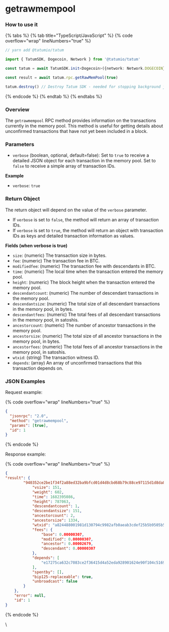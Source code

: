 # getrawmempool

### How to use it

{% tabs %}
{% tab title="TypeScript/JavaScript" %}
{% code overflow="wrap" lineNumbers="true" %}
```typescript
// yarn add @tatumio/tatum

import { TatumSDK, Dogecoin, Network } from '@tatumio/tatum'

const tatum = await TatumSDK.init<Dogecoin>({network: Network.DOGECOIN})

const result = await tatum.rpc.getRawMemPool(true)

tatum.destroy() // Destroy Tatum SDK - needed for stopping background jobs
```
{% endcode %}
{% endtab %}
{% endtabs %}

### Overview

The `getrawmempool` RPC method provides information on the transactions currently in the memory pool. This method is useful for getting details about unconfirmed transactions that have not yet been included in a block.

### Parameters

* `verbose` (boolean, optional, default=false): Set to `true` to receive a detailed JSON object for each transaction in the memory pool. Set to `false` to receive a simple array of transaction IDs.

**Example**

* `verbose`: `true`

### Return Object

The return object will depend on the value of the `verbose` parameter.

* If `verbose` is set to `false`, the method will return an array of transaction IDs.
* If `verbose` is set to `true`, the method will return an object with transaction IDs as keys and detailed transaction information as values.

**Fields (when verbose is true)**

* `size`: (numeric) The transaction size in bytes.
* `fee`: (numeric) The transaction fee in BTC.
* `modifiedfee`: (numeric) The transaction fee with descendants in BTC.
* `time`: (numeric) The local time when the transaction entered the memory pool.
* `height`: (numeric) The block height when the transaction entered the memory pool.
* `descendantcount`: (numeric) The number of descendant transactions in the memory pool.
* `descendantsize`: (numeric) The total size of all descendant transactions in the memory pool, in bytes.
* `descendantfees`: (numeric) The total fees of all descendant transactions in the memory pool, in satoshis.
* `ancestorcount`: (numeric) The number of ancestor transactions in the memory pool.
* `ancestorsize`: (numeric) The total size of all ancestor transactions in the memory pool, in bytes.
* `ancestorfees`: (numeric) The total fees of all ancestor transactions in the memory pool, in satoshis.
* `wtxid`: (string) The transaction witness ID.
* `depends`: (array) An array of unconfirmed transactions that this transaction depends on.

### JSON Examples

Request example:

{% code overflow="wrap" lineNumbers="true" %}
```json
{
  "jsonrpc": "2.0",
  "method": "getrawmempool",
  "params": [true],
  "id": 1
}
```
{% endcode %}

Response example:

{% code overflow="wrap" lineNumbers="true" %}
```json
{
"result": {
        "940352ce2be1f34f2a88ed32ba9bfcd01d4d8cbd68b79c88ce97115d1d8da8ce": {
            "vsize": 151,
            "weight": 602,
            "time": 1682395086,
            "height": 787063,
            "descendantcount": 1,
            "descendantsize": 151,
            "ancestorcount": 2,
            "ancestorsize": 1334,
            "wtxid": "a824488001981d130794c9982afb0aeab3cdef25b5b9505b50ded0724308e976",
            "fees": {
                "base": 0.00000307,
                "modified": 0.00000307,
                "ancestor": 0.00002679,
                "descendant": 0.00000307
            },
            "depends": [
                "e17275ca632c7083ce2f36415d4a52eda928901624e90f104c51696bc3338379"
            ],
            "spentby": [],
            "bip125-replaceable": true,
            "unbroadcast": false
        }
    },
    "error": null,
    "id": 1
}
```
{% endcode %}

\
